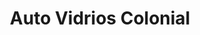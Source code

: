 ---
title: "Auto Vidrios Colonial"
url: /caracas/auto-vidrios-colonial/
shop: reparación de automóviles
---